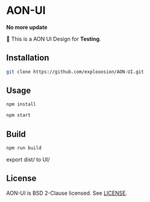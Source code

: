 # AON-UI

**No more update**

🌈 This is a AON UI Design for **Testing**.

## Installation

```bash
git clone https://github.com/explooosion/AON-UI.git
```

## Usage

```bash
npm install
```

```bash
npm start
```

## Build

```bash
npm run build
```

export dist/ to UI/

## License
AON-UI is BSD 2-Clause licensed. See [LICENSE](https://github.com/explooosion/AON-UI/blob/master/LICENSE).
